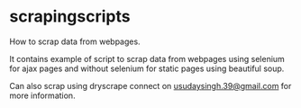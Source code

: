 # scrapingscripts
How to scrap data from webpages.

It contains example of script to scrap data from webpages using selenium for ajax pages and without selenium for static pages using beautiful soup.

Can also scrap using dryscrape connect on usudaysingh.39@gmail.com for more information.
